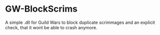 # GW-BlockScrims
A simple .dll for Guild Wars to block duplicate scrimmages and an explicit check, that it wont be able to crash anymore.
